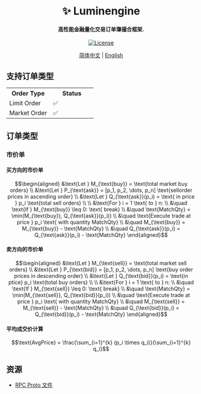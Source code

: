 <h1 align="center">
    ✨ Luminengine
</h1>
<h4 align="center">
高性能金融量化交易订单簿撮合框架.
</h4>
<p align="center">
  <a href="https://github.com/0xhappyboy/arbitrage/blob/main/LICENSE"><img src="https://img.shields.io/badge/License-GPL3.0-d1d1f6.svg?style=flat&labelColor=1C2C2E&color=BEC5C9&logo=googledocs&label=license&logoColor=BEC5C9" alt="License"></a>
</p>
<p align="center">
<a href="./README_zh-CN.md">简体中文</a> | <a href="./README.md">English</a>
</p>

## 支持订单类型

<div class="markdown-accessiblity-table" style="display: block; width: 100% !important; max-width: none !important;">
<table width="100%">
  <tr>
    <th width="50%">Order Type</th>
    <th width="50%">Status</th>
  </tr>
  <tr>
    <td>Limit Order</td>
    <td>✅</td>
  </tr>
   <tr>
    <td>Market Order</td>
    <td>✅</td>
  </tr>
</table>
</div>

## 订单类型

### 市价单

#### 买方向的市价单

```math
\begin{aligned}
&\text{Let } M_{\text{buy}} = \text{total market buy orders} \\
&\text{Let } P_{\text{ask}} = [p_1, p_2, \dots, p_n] \text{sell ​​order prices in ascending order} \\
&\text{Let } Q_{\text{ask}}(p_i) = \text{ in price } p_i \text{total sell orders} \\
\\
&\text{For } i = 1 \text{ to } n: \\
&\quad \text{If } M_{\text{buy}} \leq 0: \text{ break} \\
&\quad \text{MatchQty} = \min(M_{\text{buy}}, Q_{\text{ask}}(p_i)) \\
&\quad \text{Execute trade at price } p_i \text{ with quantity MatchQty} \\
&\quad M_{\text{buy}} = M_{\text{buy}} - \text{MatchQty} \\
&\quad Q_{\text{ask}}(p_i) = Q_{\text{ask}}(p_i) - \text{MatchQty}
\end{aligned}
```

#### 卖方向的市价单

```math
\begin{aligned}
&\text{Let } M_{\text{sell}} = \text{total market sell orders} \\
&\text{Let } P_{\text{bid}} = [p_1, p_2, \dots, p_n] \text{buy order prices in descending order} \\
&\text{Let } Q_{\text{bid}}(p_i) = \text{in ptice} p_i \text{total buy orders} \\
\\
&\text{For } i = 1 \text{ to } n: \\
&\quad \text{If } M_{\text{sell}} \leq 0: \text{ break} \\
&\quad \text{MatchQty} = \min(M_{\text{sell}}, Q_{\text{bid}}(p_i)) \\
&\quad \text{Execute trade at price } p_i \text{ with quantity MatchQty} \\
&\quad M_{\text{sell}} = M_{\text{sell}} - \text{MatchQty} \\
&\quad Q_{\text{bid}}(p_i) = Q_{\text{bid}}(p_i) - \text{MatchQty}
\end{aligned}
```

#### 平均成交价计算

```math
\text{AvgPrice} = \frac{\sum_{i=1}^{k} (p_i \times q_i)}{\sum_{i=1}^{k} q_i}
```

## 资源

- <a href="https://github.com/0xhappyboy/luminengine/tree/main/builder/rpc/protos">RPC Proto 文件</a>

